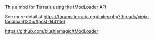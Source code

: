 This a mod for Terraria using the tModLoader API

See more detail at https://forums.terraria.org/index.php?threads/vipix-toolbox.61305/#post-1441156

https://github.com/blushiemagic/tModLoader
